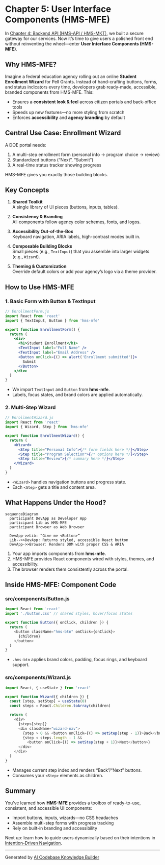 # Chapter 5: User Interface Components (HMS-MFE)

In [Chapter 4: Backend API (HMS-API / HMS-MKT)](04_backend_api__hms_api___hms_mkt__.md), we built a secure gateway for our services. Now it’s time to give users a polished front end without reinventing the wheel—enter **User Interface Components (HMS-MFE)**.

## Why HMS-MFE?

Imagine a federal education agency rolling out an online **Student Enrollment Wizard** for Pell Grants. Instead of hand-crafting buttons, forms, and status indicators every time, developers grab ready-made, accessible, branded components from HMS-MFE. This:

- Ensures a **consistent look & feel** across citizen portals and back-office tools  
- Speeds up new features—no more styling from scratch  
- Enforces **accessibility** and **agency branding** by default  

## Central Use Case: Enrollment Wizard

A DOE portal needs:
1. A multi-step enrollment form (personal info → program choice → review)  
2. Standardized buttons (“Next”, “Submit”)  
3. A real-time status tracker showing progress  

HMS-MFE gives you exactly those building blocks.

## Key Concepts

1. **Shared Toolkit**  
   A single library of UI pieces (buttons, inputs, tables).

2. **Consistency & Branding**  
   All components follow agency color schemes, fonts, and logos.

3. **Accessibility Out-of-the-Box**  
   Keyboard navigation, ARIA labels, high-contrast modes built in.

4. **Composable Building Blocks**  
   Small pieces (e.g., `TextInput`) that you assemble into larger widgets (e.g., `Wizard`).

5. **Theming & Customization**  
   Override default colors or add your agency’s logo via a theme provider.

## How to Use HMS-MFE

### 1. Basic Form with Button & TextInput

```jsx
// EnrollmentForm.js
import React from 'react'
import { TextInput, Button } from 'hms-mfe'

export function EnrollmentForm() {
  return (
    <div>
      <h1>Student Enrollment</h1>
      <TextInput label="Full Name" />
      <TextInput label="Email Address" />
      <Button onClick={() => alert('Enrollment submitted')}>
        Submit
      </Button>
    </div>
  )
}
```
- We import `TextInput` and `Button` from **hms-mfe**.  
- Labels, focus states, and brand colors are applied automatically.

### 2. Multi-Step Wizard

```jsx
// EnrollmentWizard.js
import React from 'react'
import { Wizard, Step } from 'hms-mfe'

export function EnrollmentWizard() {
  return (
    <Wizard>
      <Step title="Personal Info">{/* form fields here */}</Step>
      <Step title="Program Selection">{/* options here */}</Step>
      <Step title="Review">{/* summary here */}</Step>
    </Wizard>
  )
}
```
- `<Wizard>` handles navigation buttons and progress state.  
- Each `<Step>` gets a title and content area.

## What Happens Under the Hood?

```mermaid
sequenceDiagram
  participant DevApp as Developer App
  participant Lib as HMS-MFE
  participant Browser as Web Browser

  DevApp->>Lib: “Give me <Button>”  
  Lib-->>DevApp: Returns styled, accessible React button  
  DevApp->>Browser: Renders DOM with proper CSS & ARIA  
```
1. Your app imports components from **hms-mfe**.  
2. HMS-MFE provides React components wired with styles, themes, and accessibility.  
3. The browser renders them consistently across the portal.

## Inside HMS-MFE: Component Code

### src/components/Button.js

```javascript
import React from 'react'
import './button.css' // shared styles, hover/focus states

export function Button({ onClick, children }) {
  return (
    <button className="hms-btn" onClick={onClick}>
      {children}
    </button>
  )
}
```
- `.hms-btn` applies brand colors, padding, focus rings, and keyboard support.

### src/components/Wizard.js

```javascript
import React, { useState } from 'react'

export function Wizard({ children }) {
  const [step, setStep] = useState(0)
  const steps = React.Children.toArray(children)

  return (
    <div>
      {steps[step]}
      <div className="wizard-nav">
        {step > 0 && <button onClick={() => setStep(step - 1)}>Back</button>}
        {step < steps.length - 1 &&
          <button onClick={() => setStep(step + 1)}>Next</button>}
      </div>
    </div>
  )
}
```
- Manages current step index and renders “Back”/“Next” buttons.  
- Consumes your `<Step>` elements as children.

## Summary

You’ve learned how **HMS-MFE** provides a toolbox of ready-to-use, consistent, and accessible UI components:

- Import buttons, inputs, wizards—no CSS headaches  
- Assemble multi-step forms with progress tracking  
- Rely on built-in branding and accessibility  

Next up: learn how to guide users dynamically based on their intentions in  
[Intention-Driven Navigation](06_intent_driven_navigation_.md).

---

Generated by [AI Codebase Knowledge Builder](https://github.com/The-Pocket/Tutorial-Codebase-Knowledge)
